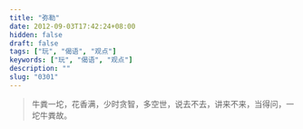 ```yaml
---
title: "弥勒"
date: 2012-09-03T17:42:24+08:00
hidden: false
draft: false
tags: ["玩", "偈语", "观点"]
keywords: ["玩", "偈语", "观点"]
description: ""
slug: "0301"
---
```


> 牛粪一坨，花香满，少时贪智，多空世，说去不去，讲来不来，当得问，一坨牛粪故。
<!--more-->